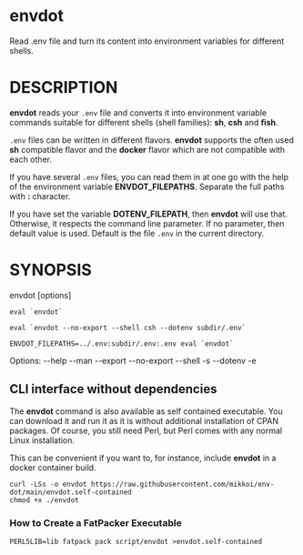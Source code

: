 # envdot

Read .env file and turn its content into
environment variables for different shells.

# DESCRIPTION

**envdot** reads your `.env` file and converts it
into environment variable commands suitable for
different shells (shell families): **sh**, **csh** and **fish**.

`.env` files can be written in different flavors.
**envdot** supports the often used **sh** compatible flavor and
the **docker** flavor which are not compatible with each other.

If you have several `.env` files, you can read them in at one go
with the help of the environment variable **ENVDOT_FILEPATHS**.
Separate the full paths with **:** character.

If you have set the variable **DOTENV_FILEPATH**, then **envdot** will use that.
Otherwise, it respects the command line parameter.
If no parameter, then default value is used. Default is the file
`.env` in the current directory.

# SYNOPSIS

envdot [options]

    eval `envdot`

    eval `envdot --no-export --shell csh --dotenv subdir/.env`

    ENVDOT_FILEPATHS=../.env:subdir/.env:.env eval `envdot`

Options:
    --help
    --man
    --export --no-export
    --shell -s
    --dotenv -e

## CLI interface without dependencies

The **envdot** command is also available
as self contained executable.
You can download it and run it as it is without
additional installation of CPAN packages.
Of course, you still need Perl, but Perl comes with any
normal Linux installation.

This can be convenient if you want to, for instance,
include **envdot** in a docker container build.

    curl -LSs -o envdot https://raw.githubusercontent.com/mikkoi/env-dot/main/envdot.self-contained
    chmod +x ./envdot

### How to Create a FatPacker Executable

    PERL5LIB=lib fatpack pack script/envdot >envdot.self-contained
